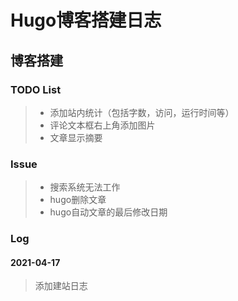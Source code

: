 # Hugo博客搭建日志


<!--more-->



## 博客搭建

### TODO List

>* 添加站内统计（包括字数，访问，运行时间等）
>* 评论文本框右上角添加图片
>* 文章显示摘要



### Issue

> * 搜索系统无法工作
> * hugo删除文章
> * hugo自动文章的最后修改日期



### Log

#### 2021-04-17

> 添加建站日志


